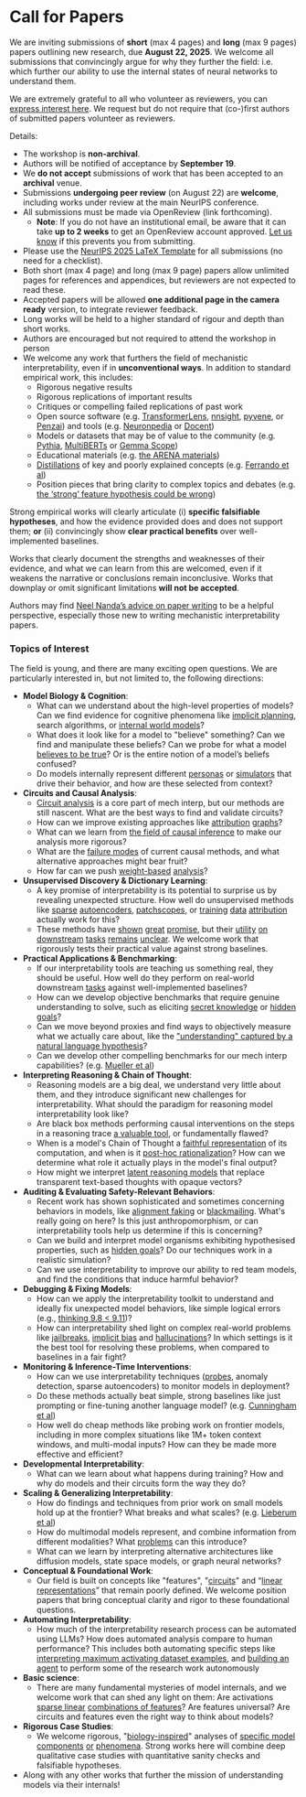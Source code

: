 # Call for Papers
We are inviting submissions of **short** (max 4 pages) and **long** (max 9 pages) papers outlining new research, due **August 22, 2025**. We welcome all submissions that convincingly argue for why they further the field: i.e. which further our ability to use the internal states of neural networks to understand them. 

We are extremely grateful to all who volunteer as reviewers, you can [express interest here](https://www.google.com/url?q=https://docs.google.com/forms/d/e/1FAIpQLSdiw1SJllzoTz_nqzDTzTOGb9DV3W_truQyh-WvYj_QGIi7Mg/viewform?usp%3Ddialog&sa=D&source=editors&ust=1752782833454147&usg=AOvVaw3540MMUeWoyw4sr3dC7oby). We request but do not require that (co-)first authors of submitted papers volunteer as reviewers. 

Details: 
* The workshop is **non-archival**.
* Authors will be notified of acceptance by **September 19**.
* We **do not accept** submissions of work that has been accepted to an **archival** venue.
* Submissions **undergoing peer review** (on August 22) are **welcome**, including works under review at the main NeurIPS conference.
* All submissions must be made via OpenReview (link forthcoming).
  * **Note**: If you do not have an institutional email, be aware that it can take **up to 2 weeks** to get an OpenReview account approved. [Let us know](mailto:neurips2025@mechinterpworkshop.com) if this prevents you from submitting.
* Please use the [NeurIPS 2025 LaTeX Template](https://www.google.com/url?q=https://media.neurips.cc/Conferences/NeurIPS2025/Styles.zip&sa=D&source=editors&ust=1752782833457289&usg=AOvVaw1AG3A8oWFbFpO6pLCjz2qS) for all submissions (no need for a checklist).
* Both short (max 4 page) and long (max 9 page) papers allow unlimited pages for references and appendices, but reviewers are not expected to read these.
* Accepted papers will be allowed **one additional page in the camera ready** version, to integrate reviewer feedback.
* Long works will be held to a higher standard of rigour and depth than short works.
* Authors are encouraged but not required to attend the workshop in person
* We welcome any work that furthers the field of mechanistic interpretability, even if in **unconventional ways**. In addition to standard empirical work, this includes:
  * Rigorous negative results
  * Rigorous replications of important results
  * Critiques or compelling failed replications of past work
  * Open source software (e.g. [TransformerLens](https://www.google.com/url?q=https://github.com/neelnanda-io/TransformerLens&sa=D&source=editors&ust=1752782833460050&usg=AOvVaw34X1gxDn5TfHjJRdo7xqIG), [nnsight](https://www.google.com/url?q=https://github.com/ndif-team/nnsight&sa=D&source=editors&ust=1752782833460269&usg=AOvVaw1YZwDZ1jOQBTXBiJjAFSzv), [pyvene](https://www.google.com/url?q=https://github.com/stanfordnlp/pyvene/tree/main/pyvene/models/mlp&sa=D&source=editors&ust=1752782833460440&usg=AOvVaw2X7BBfsNy1cLrIVjCMekeS), or [Penzai](https://www.google.com/url?q=https://github.com/google-deepmind/penzai&sa=D&source=editors&ust=1752782833460600&usg=AOvVaw1yXlLbIcnMTY4ksnhJSb8L)) and tools (e.g. [Neuronpedia](https://www.google.com/url?q=http://neuronpedia.org&sa=D&source=editors&ust=1752782833460751&usg=AOvVaw01fm6UQF3Js9m0LfShMGVY) or [Docent](https://www.google.com/url?q=https://transluce.org/introducing-docent&sa=D&source=editors&ust=1752782833460974&usg=AOvVaw1gnXEo83sUKHfIzzcYGkwM))
  * Models or datasets that may be of value to the community (e.g. [Pythia](https://www.google.com/url?q=https://arxiv.org/abs/2304.01373&sa=D&source=editors&ust=1752782833461324&usg=AOvVaw3SBdMb4jQxwNHZciOXwOqU), [MultiBERTs](https://www.google.com/url?q=https://arxiv.org/abs/2106.16163&sa=D&source=editors&ust=1752782833461472&usg=AOvVaw0opOwD8a5REy8AXfzAB_1w) or [Gemma Scope](https://www.google.com/url?q=https://arxiv.org/abs/2408.05147&sa=D&source=editors&ust=1752782833461624&usg=AOvVaw3WL7svZmKLnWdNiL95Uwxc))
  * Educational materials (e.g. [the ARENA materials](https://www.google.com/url?q=https://arena3-chapter1-transformer-interp.streamlit.app/&sa=D&source=editors&ust=1752782833462049&usg=AOvVaw1Vd1xMSsj69fje1wx9AdfE))
  * [Distillations](https://www.google.com/url?q=https://distill.pub/2017/research-debt/&sa=D&source=editors&ust=1752782833462288&usg=AOvVaw1C_9chgj2WxszX0JAJPtMw) of key and poorly explained concepts (e.g. [Ferrando et al](https://www.google.com/url?q=https://arxiv.org/abs/2405.00208&sa=D&source=editors&ust=1752782833462573&usg=AOvVaw3GxYwb6V1RIoHOUmsGnCEa))
  * Position pieces that bring clarity to complex topics and debates (e.g. [the ‘strong’ feature hypothesis could be wrong](https://www.google.com/url?q=https://www.alignmentforum.org/posts/tojtPCCRpKLSHBdpn/the-strong-feature-hypothesis-could-be-wrong&sa=D&source=editors&ust=1752782833463119&usg=AOvVaw17a2uM4-Kal_QAlQ0KbK4H))

Strong empirical works will clearly articulate (i) **specific falsifiable hypotheses**, and how the evidence provided does and does not support them; **or** (ii) convincingly show **clear practical benefits** over well-implemented baselines. 

Works that clearly document the strengths and weaknesses of their evidence, and what we can learn from this are welcomed, even if it weakens the narrative or conclusions remain inconclusive. Works that downplay or omit significant limitations **will not be accepted**. 

Authors may find [Neel Nanda’s advice on paper writing](https://www.google.com/url?q=https://www.alignmentforum.org/posts/eJGptPbbFPZGLpjsp/highly-opinionated-advice-on-how-to-write-ml-papers&sa=D&source=editors&ust=1752782833465065&usg=AOvVaw1y4lCDbCTg8fK_0KjY1sGv) to be a helpful perspective, especially those new to writing mechanistic interpretability papers. 
### Topics of Interest
The field is young, and there are many exciting open questions. We are particularly interested in, but not limited to, the following directions: 
* **Model Biology & Cognition**:
  * What can we understand about the high-level properties of models? Can we find evidence for cognitive phenomena like [implicit planning](https://www.google.com/url?q=https://transformer-circuits.pub/2025/attribution-graphs/biology.html%23dives-poems&sa=D&source=editors&ust=1752782833466519&usg=AOvVaw2d3-rGF5DcUvZBNfRM5seT), search algorithms, or [internal world models](https://www.google.com/url?q=https://arxiv.org/abs/2210.13382&sa=D&source=editors&ust=1752782833466752&usg=AOvVaw3gLcBO5OKgOImylIxYByce)?
  * What does it look like for a model to "believe" something? Can we find and manipulate these beliefs? Can we probe for what a model [believes to be true](https://www.google.com/url?q=https://arxiv.org/abs/2310.06824&sa=D&source=editors&ust=1752782833467235&usg=AOvVaw1uWqoW0Ch7mr87kE7pa3A8)? Or is the entire notion of a model’s beliefs confused?
  * Do models internally represent different [personas](https://www.google.com/url?q=https://arxiv.org/abs/2406.12094&sa=D&source=editors&ust=1752782833467732&usg=AOvVaw2l5sK9dm2sBDe0BUfBaMHf) or [simulators](https://www.google.com/url?q=https://www.nature.com/articles/s41586-023-06647-8&sa=D&source=editors&ust=1752782833467992&usg=AOvVaw3m1KfAEqqyJK9Q1ynoqxVl) that drive their behavior, and how are these selected from context?
* **Circuits and Causal Analysis**:
  * [Circuit analysis](https://www.google.com/url?q=https://distill.pub/2020/circuits/zoom-in/&sa=D&source=editors&ust=1752782833468549&usg=AOvVaw18XwvhiH7gZ0PHh_wTtC66) is a core part of mech interp, but our methods are still nascent. What are the best ways to find and validate circuits?
  * How can we improve existing approaches like [attribution](https://www.google.com/url?q=https://arxiv.org/abs/2406.11944&sa=D&source=editors&ust=1752782833469198&usg=AOvVaw1JlUGHsPzrqPeY5QxOtASJ) [graphs](https://www.google.com/url?q=https://transformer-circuits.pub/2025/attribution-graphs/methods.html&sa=D&source=editors&ust=1752782833469404&usg=AOvVaw1s8o1B8RhA-KVq-3NbcvWG)?
  * What can we learn from [the field of causal inference](https://www.google.com/url?q=https://arxiv.org/abs/2407.04690&sa=D&source=editors&ust=1752782833469710&usg=AOvVaw1CCfsuUPiPqtjJe7Kd9PCW) to make our analysis more rigorous?
  * What are the [failure modes](https://www.google.com/url?q=https://arxiv.org/abs/2307.15771&sa=D&source=editors&ust=1752782833470014&usg=AOvVaw0zJRnQDNa-SUHE1hnLbvOl) of current causal methods, and what alternative approaches might bear fruit?
  * How far can we push [weight-based](https://www.google.com/url?q=https://arxiv.org/abs/2301.05217&sa=D&source=editors&ust=1752782833470416&usg=AOvVaw0W9jc2TvwSG4qG5-O36aA-) [analysis](https://www.google.com/url?q=https://arxiv.org/abs/2410.08417&sa=D&source=editors&ust=1752782833470545&usg=AOvVaw2Nf5-ndxCV6CXdECRiDjPt)?
* **Unsupervised Discovery & Dictionary Learning**:
  * A key promise of interpretability is its potential to surprise us by revealing unexpected structure. How well do unsupervised methods like [sparse](https://www.google.com/url?q=https://arxiv.org/abs/2103.15949&sa=D&source=editors&ust=1752782833471336&usg=AOvVaw3ZH6TT54WPSgl-pdWbZ87B) [autoencoders](https://www.google.com/url?q=https://transformer-circuits.pub/2023/monosemantic-features&sa=D&source=editors&ust=1752782833471558&usg=AOvVaw3DfMVUVODY13rK0JkJaNNn), [patch](https://www.google.com/url?q=https://arxiv.org/abs/2401.06102&sa=D&source=editors&ust=1752782833471760&usg=AOvVaw1ugsOLTi4i4gzCvYlEjhhk)[scopes](https://www.google.com/url?q=https://arxiv.org/abs/2403.10949v2&sa=D&source=editors&ust=1752782833471916&usg=AOvVaw1n7mxLvgd4J3vc7rtwbvki), or [training](https://www.google.com/url?q=https://proceedings.mlr.press/v70/koh17a?ref%3Dhttps://githubhelp.com&sa=D&source=editors&ust=1752782833472194&usg=AOvVaw1T6gg_rLqXPpy9TAwucAhR) [data](https://www.google.com/url?q=https://arxiv.org/abs/2308.03296&sa=D&source=editors&ust=1752782833472346&usg=AOvVaw0T0vGRaQQsoz3hWyJWGPqq) [attribution](https://www.google.com/url?q=https://arxiv.org/abs/2205.11482&sa=D&source=editors&ust=1752782833472478&usg=AOvVaw2nb3b7frbR6Mm1hhhg0fMV) actually work for this?
  * These methods have [shown](https://www.google.com/url?q=https://transformer-circuits.pub/2024/scaling-monosemanticity/index.html&sa=D&source=editors&ust=1752782833472817&usg=AOvVaw1SnRlpFQMW5oPBma1ep7K2) [great](https://www.google.com/url?q=https://transformer-circuits.pub/2025/attribution-graphs/biology.html&sa=D&source=editors&ust=1752782833472980&usg=AOvVaw02HyXhmJOQiJwN-9RjRCWg) [promise](https://www.google.com/url?q=https://arxiv.org/abs/2503.10965&sa=D&source=editors&ust=1752782833473133&usg=AOvVaw1vlKt2WsNfxQJ-7J7zRWpE), but their [utility](https://www.google.com/url?q=https://arxiv.org/abs/2502.16681&sa=D&source=editors&ust=1752782833473293&usg=AOvVaw0ZIIuz_mXpFxEIqhAEur5Q) [on](https://www.google.com/url?q=https://www.tilderesearch.com/blog/sieve&sa=D&source=editors&ust=1752782833473412&usg=AOvVaw0nk3yIoodMiHei4B4BWUdk) [downstream](https://www.google.com/url?q=https://arxiv.org/abs/2501.17148&sa=D&source=editors&ust=1752782833473594&usg=AOvVaw3LkC9psQTjeP2rmCMLDsVQ) [tasks](https://www.google.com/url?q=https://transformer-circuits.pub/2024/features-as-classifiers/index.html&sa=D&source=editors&ust=1752782833473741&usg=AOvVaw0LzdUY1bd_zGvi0TOqYIfs) [remains](https://www.google.com/url?q=https://arxiv.org/abs/2502.04382&sa=D&source=editors&ust=1752782833473876&usg=AOvVaw3tnuz_NDgnbouSEux8GLie) [unclear](https://www.google.com/url?q=https://www.alignmentforum.org/posts/4uXCAJNuPKtKBsi28/negative-results-for-saes-on-downstream-tasks&sa=D&source=editors&ust=1752782833474062&usg=AOvVaw1PPhykM5DVLOoQt5ZUBXrx). We welcome work that rigorously tests their practical value against strong baselines.
* **Practical Applications & Benchmarking**:
  * If our interpretability tools are teaching us something real, they should be useful. How well do they perform on real-world downstream [tasks](https://www.google.com/url?q=https://www.lesswrong.com/posts/wGRnzCFcowRCrpX4Y/downstream-applications-as-validation-of-interpretability&sa=D&source=editors&ust=1752782833475234&usg=AOvVaw367L7oIRRFd7W67CulRiuz) against well-implemented baselines?
  * How can we develop objective benchmarks that require genuine understanding to solve, such as eliciting [secret knowledge](https://www.google.com/url?q=https://arxiv.org/abs/2505.14352&sa=D&source=editors&ust=1752782833475848&usg=AOvVaw0MR-gErGcUGC_RlXC1bwp8) or [hidden goals](https://www.google.com/url?q=https://arxiv.org/abs/2503.10965&sa=D&source=editors&ust=1752782833476075&usg=AOvVaw3uJZztc6GzipN0R6dXccAe)?
  * Can we move beyond proxies and find ways to objectively measure what we actually care about, like the ["understanding" captured by a natural language hypothesis](https://www.google.com/url?q=https://arxiv.org/abs/2502.04382&sa=D&source=editors&ust=1752782833476751&usg=AOvVaw1VCdBLA9DpzmzK4WCoYTj1)?
  * Can we develop other compelling benchmarks for our mech interp capabilities? (e.g. [Mueller et al](https://www.google.com/url?q=https://arxiv.org/abs/2504.13151&sa=D&source=editors&ust=1752782833477416&usg=AOvVaw2Ja7_v5KpGga8y2INq-HMG))
* **Interpreting Reasoning & Chain of Thought**:
  * Reasoning models are a big deal, we understand very little about them, and they introduce significant new challenges for interpretability. What should the paradigm for reasoning model interpretability look like?
  * Are black box methods performing causal interventions on the steps in a reasoning trace [a valuable tool](https://www.google.com/url?q=https://arxiv.org/abs/2506.19143&sa=D&source=editors&ust=1752782833479406&usg=AOvVaw0itscKXXbMgG7yj4oNhErW), or fundamentally flawed?
  * When is a model's Chain of Thought a [faithful representation](https://www.google.com/url?q=https://arxiv.org/abs/2305.04388&sa=D&source=editors&ust=1752782833480086&usg=AOvVaw2YmR7WNxQN2TprAd0bvCXu) of its computation, and when is it [post-hoc rationalization](https://www.google.com/url?q=https://arxiv.org/abs/2503.08679&sa=D&source=editors&ust=1752782833480496&usg=AOvVaw3-I6mSKxg5HelM8JX11Ps9)? How can we determine what role it actually plays in the model's final output?
  * How might we interpret [latent reasoning models](https://www.google.com/url?q=https://arxiv.org/abs/2412.06769&sa=D&source=editors&ust=1752782833481220&usg=AOvVaw2rp6vBc_AGYr7GtOOfBvR6) that replace transparent text-based thoughts with opaque vectors?
* **Auditing & Evaluating Safety-Relevant Behaviors**:
  * Recent work has shown sophisticated and sometimes concerning behaviors in models, like [alignment faking](https://www.google.com/url?q=https://arxiv.org/abs/2412.14093&sa=D&source=editors&ust=1752782833482264&usg=AOvVaw39nw5e5heoqZlPmL6g-Sw2) or [blackmailing](https://www.google.com/url?q=https://www.anthropic.com/research/agentic-misalignment&sa=D&source=editors&ust=1752782833482476&usg=AOvVaw0yaohOlQzkSSpOW1F2WSqx). What's really going on here? Is this just anthropomorphism, or can interpretability tools help us determine if this is concerning?
  * Can we build and interpret model organisms exhibiting hypothesised properties, such as [hidden goals](https://www.google.com/url?q=https://arxiv.org/abs/2503.10965&sa=D&source=editors&ust=1752782833483238&usg=AOvVaw2GMJhm_hqyU2-K-CIEmRSZ)? Do our techniques work in a realistic simulation?
  * Can we use interpretability to improve our ability to red team models, and find the conditions that induce harmful behavior?
* **Debugging & Fixing Models**:
  * How can we apply the interpretability toolkit to understand and ideally fix unexpected model behaviors, like simple logical errors (e.g., [thinking 9.8 < 9.11](https://www.google.com/url?q=https://transluce.org/observability-interface&sa=D&source=editors&ust=1752782833484323&usg=AOvVaw1mDhrIhpfglwVFtjVhJVp8))?
  * How can interpretability shed light on complex real-world problems like [jailbreaks](https://www.google.com/url?q=https://transformer-circuits.pub/2025/attribution-graphs/biology.html%23dives-jailbreak&sa=D&source=editors&ust=1752782833484712&usg=AOvVaw2NO77EtSDduea8osGr0lkx), [implicit bias](https://www.google.com/url?q=https://arxiv.org/abs/2506.10922&sa=D&source=editors&ust=1752782833484871&usg=AOvVaw2QFjfgeSRnioU4R-BTqrkG) and [hallucinations](https://www.google.com/url?q=https://arxiv.org/abs/2411.14257&sa=D&source=editors&ust=1752782833485021&usg=AOvVaw3I4rmIsygp03tJCB2uu7MI)? In which settings is it the best tool for resolving these problems, when compared to baselines in a fair fight?
* **Monitoring & Inference-Time Interventions**:
  * How can we use interpretability techniques ([probes](https://www.google.com/url?q=https://arxiv.org/abs/2102.12452&sa=D&source=editors&ust=1752782833485822&usg=AOvVaw3oLgbWVvjDlvgfyrCqgHSY), anomaly detection, sparse autoencoders) to monitor models in deployment?
  * Do these methods actually beat simple, strong baselines like just prompting or fine-tuning another language model? (e.g. [Cunningham et al](https://www.google.com/url?q=https://alignment.anthropic.com/2025/cheap-monitors/&sa=D&source=editors&ust=1752782833486453&usg=AOvVaw3KwEgo6mNKggPp7d_9TSqs))
  * How well do cheap methods like probing work on frontier models, including in more complex situations like 1M+ token context windows, and multi-modal inputs? How can they be made more effective and efficient?
* **Developmental Interpretability**:
  * What can we learn about what happens during training? How and why do models and their circuits form the way they do?
* **Scaling & Generalizing Interpretability**:
  * How do findings and techniques from prior work on small models hold up at the frontier? What breaks and what scales? (e.g. [Lieberum et al](https://www.google.com/url?q=https://arxiv.org/abs/2307.09458&sa=D&source=editors&ust=1752782833488543&usg=AOvVaw3o6HORDAWi0Zt5QfwwGzMk))
  * How do multimodal models represent, and combine information from different modalities? What [problems](https://www.google.com/url?q=https://openreview.net/pdf?id%3DVUhRdZp8ke&sa=D&source=editors&ust=1752782833488935&usg=AOvVaw32LWSB7WGx_iPOj9suBrdb) can this introduce?
  * What can we learn by interpreting alternative architectures like diffusion models, state space models, or graph neural networks?
* **Conceptual & Foundational Work**:
  * Our field is built on concepts like "features", "[circuits](https://www.google.com/url?q=https://distill.pub/2020/circuits/zoom-in/&sa=D&source=editors&ust=1752782833489802&usg=AOvVaw1BB5ZNV_j-GY77qI1iCphI)" and “[linear representations](https://www.google.com/url?q=https://transformer-circuits.pub/2024/july-update/index.html%23linear-representations&sa=D&source=editors&ust=1752782833490032&usg=AOvVaw1ivN8KeZMAzaWEihMkvh-b)” that remain poorly defined. We welcome position papers that bring conceptual clarity and rigor to these foundational questions.
* **Automating Interpretability**:
  * How much of the interpretability research process can be automated using LLMs? How does automated analysis compare to human performance? This includes both automating specific steps like [interpreting maximum activating dataset examples](https://www.google.com/url?q=https://openaipublic.blob.core.windows.net/neuron-explainer/paper/index.html&sa=D&source=editors&ust=1752782833491041&usg=AOvVaw1bVY_vWMYapKVNM4aOxM7w), and [building an agent](https://www.google.com/url?q=https://arxiv.org/abs/2404.14394&sa=D&source=editors&ust=1752782833491243&usg=AOvVaw0YR36OsrngtlOE_7SXAvnd) to perform some of the research work autonomously
* **Basic science**:
  * There are many fundamental mysteries of model internals, and we welcome work that can shed any light on them: Are activations [sparse linear](https://www.google.com/url?q=https://arxiv.org/abs/1601.03764&sa=D&source=editors&ust=1752782833491878&usg=AOvVaw1DAR9SkxPK6pZ5reMCnzJu) [combinations of features](https://www.google.com/url?q=https://transformer-circuits.pub/2022/toy_model/index.html&sa=D&source=editors&ust=1752782833492063&usg=AOvVaw2FZ97mldJuMkzL5Cgai0uS)? Are features universal? Are circuits and features even the right way to think about models?
* **Rigorous Case Studies**:
  * We welcome rigorous, "[biology-inspired](https://www.google.com/url?q=https://distill.pub/2020/circuits/curve-circuits/&sa=D&source=editors&ust=1752782833493123&usg=AOvVaw1tiW2cO877MDXFgOvDL8ce)" analyses of [specific model](https://www.google.com/url?q=https://arxiv.org/abs/2310.04625&sa=D&source=editors&ust=1752782833493415&usg=AOvVaw2fAmI7nXr4m8AEiN3pQb6E) [components](https://www.google.com/url?q=https://transformer-circuits.pub/2024/scaling-monosemanticity/index.html&sa=D&source=editors&ust=1752782833493686&usg=AOvVaw0ixAjqnkWnRIqHVIz3CvPX) [or](https://www.google.com/url?q=https://arxiv.org/abs/2305.01610&sa=D&source=editors&ust=1752782833493887&usg=AOvVaw3at0WwNqFIRSJzSKIQ0WiV) [phenomena](https://www.google.com/url?q=https://arxiv.org/abs/2306.09346&sa=D&source=editors&ust=1752782833494096&usg=AOvVaw3UX2WyGx7h3RuXAKWZOeGy). Strong works here will combine deep qualitative case studies with quantitative sanity checks and falsifiable hypotheses.
* Along with any other works that further the mission of understanding models via their internals!